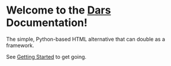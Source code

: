 # Welcome to the [Dars](http://darssites.github.io) Documentation!

The simple, Python-based HTML alternative that can double as a framework.

See [Getting Started](getting-started) to get going.
